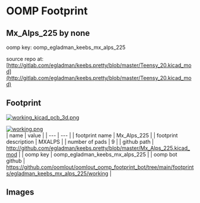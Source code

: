 # OOMP Footprint  
## Mx_Alps_225  by none  
  
oomp key: oomp_egladman_keebs_mx_alps_225  
  
source repo at: [http://gitlab.com/egladman/keebs.pretty/blob/master/Teensy_20.kicad_mod](http://gitlab.com/egladman/keebs.pretty/blob/master/Teensy_20.kicad_mod)  
## Footprint  
  
[![working_kicad_pcb_3d.png](working_kicad_pcb_3d_600.png)](working_kicad_pcb_3d.png)  
  
[![working.png](working_600.png)](working.png)  
| name | value | 
| --- | --- | 
| footprint name | Mx_Alps_225 | 
| footprint description | MXALPS | 
| number of pads | 9 | 
| github path | http://github.com/egladman/keebs.pretty/blob/master/Mx_Alps_225.kicad_mod | 
| oomp key | oomp_egladman_keebs_mx_alps_225 | 
| oomp bot github | https://github.com/oomlout/oomlout_oomp_footprint_bot/tree/main/footprints/egladman_keebs_mx_alps_225/working | 
## Images  

